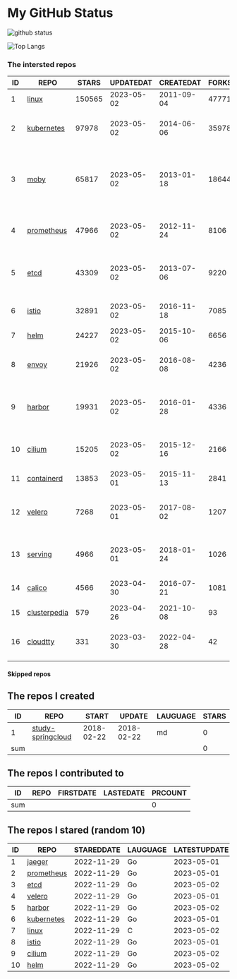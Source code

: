 # My GitHub Status

<img src="https://github-readme-stats-1.yihong0618.vercel.app/api?username=daoqingniu&show_icons=true&&&hide_title=true&count_private=true" alt="github status" />

![Top Langs](https://github-readme-stats-1.yihong0618.vercel.app/api/top-langs/?username=daoqingniu&layout=compact)

<!--START_SECTION:github_repos-->
### The intersted repos
| ID |                              REPO                               | STARS  | UPDATEDAT  | CREATEDAT  | FORKSCOUNT |                                              DESCRIPTIONS                                              |
|----|-----------------------------------------------------------------|--------|------------|------------|------------|--------------------------------------------------------------------------------------------------------|
|  1 | [linux](https://github.com/torvalds/linux)                      | 150565 | 2023-05-02 | 2011-09-04 |      47771 | Linux kernel source tree                                                                               |
|  2 | [kubernetes](https://github.com/kubernetes/kubernetes)          |  97978 | 2023-05-02 | 2014-06-06 |      35978 | Production-Grade Container Scheduling and Management                                                   |
|  3 | [moby](https://github.com/moby/moby)                            |  65817 | 2023-05-02 | 2013-01-18 |      18644 | Moby Project - a collaborative project for the container ecosystem to assemble container-based systems |
|  4 | [prometheus](https://github.com/prometheus/prometheus)          |  47966 | 2023-05-02 | 2012-11-24 |       8106 | The Prometheus monitoring system and time series database.                                             |
|  5 | [etcd](https://github.com/etcd-io/etcd)                         |  43309 | 2023-05-02 | 2013-07-06 |       9220 | Distributed reliable key-value store for the most critical data of a distributed system                |
|  6 | [istio](https://github.com/istio/istio)                         |  32891 | 2023-05-02 | 2016-11-18 |       7085 | Connect, secure, control, and observe services.                                                        |
|  7 | [helm](https://github.com/helm/helm)                            |  24227 | 2023-05-02 | 2015-10-06 |       6656 | The Kubernetes Package Manager                                                                         |
|  8 | [envoy](https://github.com/envoyproxy/envoy)                    |  21926 | 2023-05-02 | 2016-08-08 |       4236 | Cloud-native high-performance edge/middle/service proxy                                                |
|  9 | [harbor](https://github.com/goharbor/harbor)                    |  19931 | 2023-05-02 | 2016-01-28 |       4336 | An open source trusted cloud native registry project that stores, signs, and scans content.            |
| 10 | [cilium](https://github.com/cilium/cilium)                      |  15205 | 2023-05-02 | 2015-12-16 |       2166 | eBPF-based Networking, Security, and Observability                                                     |
| 11 | [containerd](https://github.com/containerd/containerd)          |  13853 | 2023-05-01 | 2015-11-13 |       2841 | An open and reliable container runtime                                                                 |
| 12 | [velero](https://github.com/vmware-tanzu/velero)                |   7268 | 2023-05-01 | 2017-08-02 |       1207 | Backup and migrate Kubernetes applications and their persistent volumes                                |
| 13 | [serving](https://github.com/knative/serving)                   |   4966 | 2023-05-01 | 2018-01-24 |       1026 | Kubernetes-based, scale-to-zero, request-driven compute                                                |
| 14 | [calico](https://github.com/projectcalico/calico)               |   4566 | 2023-04-30 | 2016-07-21 |       1081 | Cloud native networking and network security                                                           |
| 15 | [clusterpedia](https://github.com/clusterpedia-io/clusterpedia) |    579 | 2023-04-26 | 2021-10-08 |         93 | The Encyclopedia of Kubernetes clusters                                                                |
| 16 | [cloudtty](https://github.com/cloudtty/cloudtty)                |    331 | 2023-03-30 | 2022-04-28 |         42 | A Friendly Kubernetes CloudShell (Web Terminal) !                                                      |



#### Skipped repos
<!--END_SECTION:github_repos-->

<!--START_SECTION:my_github-->
## The repos I created
| ID  |                                 REPO                                 |   START    |   UPDATE   | LAUGUAGE | STARS |
|-----|----------------------------------------------------------------------|------------|------------|----------|-------|
|   1 | [study-springcloud](https://github.com/daoqingniu/study-springcloud) | 2018-02-22 | 2018-02-22 | md       |     0 |
| sum |                                                                      |            |            |          |     0 |

## The repos I contributed to
| ID  | REPO | FIRSTDATE | LASTEDATE | PRCOUNT |
|-----|------|-----------|-----------|---------|
| sum |      |           |           |       0 |

## The repos I stared (random 10)
| ID |                          REPO                          | STAREDDATE | LAUGUAGE | LATESTUPDATE |
|----|--------------------------------------------------------|------------|----------|--------------|
|  1 | [jaeger](https://github.com/jaegertracing/jaeger)      | 2022-11-29 | Go       | 2023-05-01   |
|  2 | [prometheus](https://github.com/prometheus/prometheus) | 2022-11-29 | Go       | 2023-05-01   |
|  3 | [etcd](https://github.com/etcd-io/etcd)                | 2022-11-29 | Go       | 2023-05-02   |
|  4 | [velero](https://github.com/vmware-tanzu/velero)       | 2022-11-29 | Go       | 2023-05-01   |
|  5 | [harbor](https://github.com/goharbor/harbor)           | 2022-11-29 | Go       | 2023-05-02   |
|  6 | [kubernetes](https://github.com/kubernetes/kubernetes) | 2022-11-29 | Go       | 2023-05-01   |
|  7 | [linux](https://github.com/torvalds/linux)             | 2022-11-29 | C        | 2023-05-02   |
|  8 | [istio](https://github.com/istio/istio)                | 2022-11-29 | Go       | 2023-05-01   |
|  9 | [cilium](https://github.com/cilium/cilium)             | 2022-11-29 | Go       | 2023-05-02   |
| 10 | [helm](https://github.com/helm/helm)                   | 2022-11-29 | Go       | 2023-05-02   |

<!--END_SECTION:my_github-->
